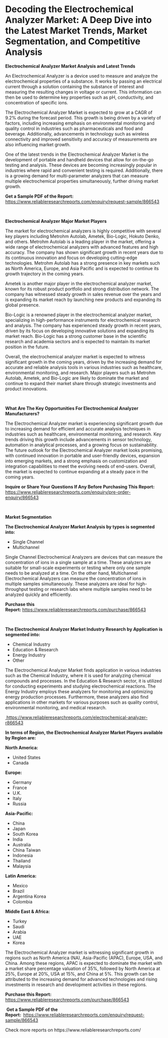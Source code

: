<p><h1>Decoding the Electrochemical Analyzer Market: A Deep Dive into the Latest Market Trends, Market Segmentation, and Competitive Analysis</h1></p><p><strong>Electrochemical Analyzer Market Analysis and Latest Trends</strong></p>
<p><p>An Electrochemical Analyzer is a device used to measure and analyze the electrochemical properties of a substance. It works by passing an electrical current through a solution containing the substance of interest and measuring the resulting changes in voltage or current. This information can then be used to determine key properties such as pH, conductivity, and concentration of specific ions.</p><p>The Electrochemical Analyzer Market is expected to grow at a CAGR of 9.2% during the forecast period. This growth is being driven by a variety of factors, including increasing emphasis on environmental monitoring and quality control in industries such as pharmaceuticals and food and beverage. Additionally, advancements in technology such as wireless connectivity and improved sensitivity and accuracy of measurements are also influencing market growth.</p><p>One of the latest trends in the Electrochemical Analyzer Market is the development of portable and handheld devices that allow for on-the-go testing and analysis. These devices are becoming increasingly popular in industries where rapid and convenient testing is required. Additionally, there is a growing demand for multi-parameter analyzers that can measure multiple electrochemical properties simultaneously, further driving market growth.</p></p>
<p><strong>Get a Sample PDF of the Report:&nbsp;</strong> <a href="https://www.reliableresearchreports.com/enquiry/request-sample/866543">https://www.reliableresearchreports.com/enquiry/request-sample/866543</a></p>
<p>&nbsp;</p>
<p><strong>Electrochemical Analyzer Major Market Players</strong></p>
<p><p>The market for electrochemical analyzers is highly competitive with several key players including Metrohm Autolab, Ametek, Bio-Logic, Hokuto Denko, and others. Metrohm Autolab is a leading player in the market, offering a wide range of electrochemical analyzers with advanced features and high accuracy. The company has shown significant growth in recent years due to its continuous innovation and focus on developing cutting-edge technologies. Metrohm Autolab has a strong presence in key markets such as North America, Europe, and Asia Pacific and is expected to continue its growth trajectory in the coming years.</p><p>Ametek is another major player in the electrochemical analyzer market, known for its robust product portfolio and strong distribution network. The company has witnessed steady growth in sales revenue over the years and is expanding its market reach by launching new products and expanding its global presence.</p><p>Bio-Logic is a renowned player in the electrochemical analyzer market, specializing in high-performance instruments for electrochemical research and analysis. The company has experienced steady growth in recent years, driven by its focus on developing innovative solutions and expanding its market reach. Bio-Logic has a strong customer base in the scientific research and academia sectors and is expected to maintain its market position in the future.</p><p>Overall, the electrochemical analyzer market is expected to witness significant growth in the coming years, driven by the increasing demand for accurate and reliable analysis tools in various industries such as healthcare, environmental monitoring, and research. Major players such as Metrohm Autolab, Ametek, and Bio-Logic are likely to dominate the market and continue to expand their market share through strategic investments and product innovations.</p></p>
<p>&nbsp;</p>
<p><strong>What Are The Key Opportunities For Electrochemical Analyzer Manufacturers?</strong></p>
<p><p>The Electrochemical Analyzer market is experiencing significant growth due to increasing demand for efficient and accurate analysis techniques in industries such as healthcare, environmental monitoring, and research. Key trends driving this growth include advancements in sensor technology, automation in analytical processes, and a growing focus on sustainability. The future outlook for the Electrochemical Analyzer market looks promising, with continued innovation in portable and user-friendly devices, expansion into emerging markets, and a strong emphasis on customization and integration capabilities to meet the evolving needs of end-users. Overall, the market is expected to continue expanding at a steady pace in the coming years.</p></p>
<p><strong>Inquire or Share Your Questions If Any Before Purchasing This Report:</strong> <a href="https://www.reliableresearchreports.com/enquiry/pre-order-enquiry/866543">https://www.reliableresearchreports.com/enquiry/pre-order-enquiry/866543</a></p>
<p>&nbsp;</p>
<p><strong>Market Segmentation</strong></p>
<p><strong>The Electrochemical Analyzer Market Analysis by types is segmented into:</strong></p>
<p><ul><li>Single Channel</li><li>Multichannel</li></ul></p>
<p><p>Single Channel Electrochemical Analyzers are devices that can measure the concentration of ions in a single sample at a time. These analyzers are suitable for small-scale experiments or testing where only one sample needs to be analyzed at a time. On the other hand, Multichannel Electrochemical Analyzers can measure the concentration of ions in multiple samples simultaneously. These analyzers are ideal for high-throughput testing or research labs where multiple samples need to be analyzed quickly and efficiently.</p></p>
<p><strong>Purchase this Report:&nbsp;</strong><a href="https://www.reliableresearchreports.com/purchase/866543">https://www.reliableresearchreports.com/purchase/866543</a></p>
<p>&nbsp;</p>
<p><strong>The Electrochemical Analyzer Market Industry Research by Application is segmented into:</strong></p>
<p><ul><li>Chemical Industry</li><li>Education & Research</li><li>Energy Industry</li><li>Other</li></ul></p>
<p><p>The Electrochemical Analyzer Market finds application in various industries such as the Chemical Industry, where it is used for analyzing chemical compounds and processes. In the Education & Research sector, it is utilized for conducting experiments and studying electrochemical reactions. The Energy Industry employs these analyzers for monitoring and optimizing energy production processes. Furthermore, these analyzers also find applications in other markets for various purposes such as quality control, environmental monitoring, and medical research.</p></p>
<p><a href="https://www.reliableresearchreports.com/electrochemical-analyzer-r866543">&nbsp;https://www.reliableresearchreports.com/electrochemical-analyzer-r866543</a></p>
<p><strong>In terms of Region, the Electrochemical Analyzer Market Players available by Region are:</strong></p>
<p>
    <p> <strong> North America: </strong>
        <ul>
            <li>United States</li>
            <li>Canada</li>
        </ul>
        </p> 
    <p> <strong> Europe: </strong>
        <ul>
            <li>Germany</li>
            <li>France</li>
            <li>U.K.</li>
            <li>Italy</li>
            <li>Russia</li>
        </ul>
        </p> 
    <p> <strong> Asia-Pacific: </strong>
        <ul>
            <li>China</li>
            <li>Japan</li>
            <li>South Korea</li>
            <li>India</li>
            <li>Australia</li>
            <li>China Taiwan</li>
            <li>Indonesia</li>
            <li>Thailand</li>
            <li>Malaysia</li>
        </ul>
        </p> 
    <p> <strong> Latin America: </strong>
        <ul>
            <li>Mexico</li>
            <li>Brazil</li>
            <li>Argentina Korea</li>
            <li>Colombia</li>
        </ul>
        </p> 
    <p> <strong> Middle East & Africa: </strong>
        <ul>
            <li>Turkey</li>
            <li>Saudi</li>
            <li>Arabia</li>
            <li>UAE</li>
            <li>Korea</li>
        </ul>
    </p>
    </p>
<p><p>The Electrochemical Analyzer market is witnessing significant growth in regions such as North America (NA), Asia-Pacific (APAC), Europe, USA, and China. Among these regions, APAC is expected to dominate the market with a market share percentage valuation of 35%, followed by North America at 25%, Europe at 20%, USA at 15%, and China at 5%. This growth can be attributed to the increasing demand for advanced technologies and rising investments in research and development activities in these regions.</p></p>
<p><strong>Purchase this Report: </strong><a href="https://www.reliableresearchreports.com/purchase/866543">https://www.reliableresearchreports.com/purchase/866543</a></p>
<p>&nbsp;<strong>Get a Sample PDF of the Report:&nbsp;&nbsp;</strong><a href="https://www.reliableresearchreports.com/enquiry/request-sample/866543">https://www.reliableresearchreports.com/enquiry/request-sample/866543</a></p>
<p><strong></strong></p>
<p>Check more reports on https://www.reliableresearchreports.com/</p>